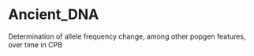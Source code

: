 # Ancient_DNA
Determination of allele frequency change, among other popgen features, over time in CPB
